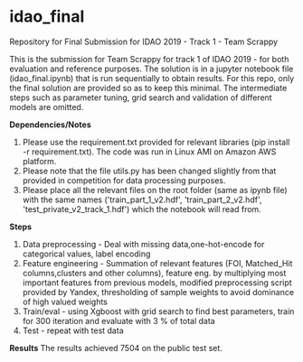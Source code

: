 # idao_final
Repository for Final Submission for IDAO 2019 - Track 1 - Team Scrappy

This is the submission for Team Scrappy for track 1 of IDAO 2019 - for both evaluation and reference purposes. The solution is in a jupyter notebook file (idao_final.ipynb) that is run sequentially to obtain results. For this repo, only the final solution are provided so as to keep this minimal. The intermediate steps such as parameter tuning, grid search and validation of different models are omitted.

__Dependencies/Notes__
1. Please use the requirement.txt provided for relevant libraries (pip install -r requirement.txt). The code was run in Linux AMI on Amazon AWS platform.
2. Please note that the file utils.py has been changed slightly from that provided in competition for data processing purposes.
3. Please place all the relevant files on the root folder (same as ipynb file) with the same names ('train_part_1_v2.hdf', 'train_part_2_v2.hdf', 'test_private_v2_track_1.hdf') which the notebook will read from.

__Steps__
1. Data preprocessing - Deal with missing data,one-hot-encode for categorical values, label encoding
2. Feature engineering - Summation of relevant features (FOI, Matched_Hit columns,clusters and other columns), feature eng. by multiplying most important features from previous models, modified preprocessing script provided by Yandex, thresholding of sample weights to avoid dominance of high valued weights
3. Train/eval - using Xgboost with grid search to find best parameters, train for 300 iteration and evaluate with 3 % of total data
4. Test - repeat with test data



__Results__
The results achieved 7504 on the public test set.



